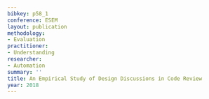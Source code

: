 ```yaml
---
bibkey: p58_1
conference: ESEM
layout: publication
methodology:
- Evaluation
practitioner:
- Understanding
researcher:
- Automation
summary: ''
title: An Empirical Study of Design Discussions in Code Review
year: 2018
---
```

